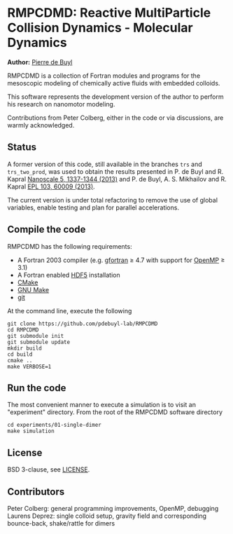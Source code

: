 RMPCDMD: Reactive MultiParticle Collision Dynamics - Molecular Dynamics
=======================================================================

**Author:** [Pierre de Buyl](http://pdebuyl.be/)

RMPCDMD is a collection of Fortran modules and programs for the
mesoscopic modeling of chemically active fluids with embedded colloids.

This software represents the development version of the author to
perform his research on nanomotor modeling.

Contributions from Peter Colberg, either in the code or via
discussions, are warmly acknowledged.

## Status

A former version of this code, still available in the branches `trs`
and `trs_two_prod`, was used to obtain the results presented in P. de
Buyl and R. Kapral [Nanoscale 5, 1337-1344
(2013)](http://dx.doi.org/10.1039/C2NR33711H) and P. de Buyl,
A. S. Mikhailov and R. Kapral [EPL 103, 60009
(2013)](http://dx.doi.org/10.1209/0295-5075/103/60009).

The current version is under total refactoring to remove the use of
global variables, enable testing and plan for parallel accelerations.

## Compile the code

RMPCDMD has the following requirements:

- A Fortran 2003 compiler (e.g. [gfortran](https://gcc.gnu.org/wiki/GFortran) ≥ 4.7 with support for [OpenMP](https://gcc.gnu.org/wiki/openmp) ≥ 3.1)
- A Fortran enabled [HDF5](https://www.hdfgroup.org/HDF5/) installation
- [CMake](http://cmake.org/)
- [GNU Make](https://www.gnu.org/software/make/)
- [git](http://git-scm.com/)

At the command line, execute the following

    git clone https://github.com/pdebuyl-lab/RMPCDMD
    cd RMPCDMD
    git submodule init
    git submodule update
    mkdir build
    cd build
    cmake ..
    make VERBOSE=1

## Run the code

The most convenient manner to execute a simulation is to visit an "experiment"
directory. From the root of the RMPCDMD software directory

    cd experiments/01-single-dimer
    make simulation

## License

BSD 3-clause, see [LICENSE](LICENSE).

## Contributors

Peter Colberg: general programming improvements, OpenMP, debugging  
Laurens Deprez: single colloid setup, gravity field and corresponding bounce-back, shake/rattle for dimers
